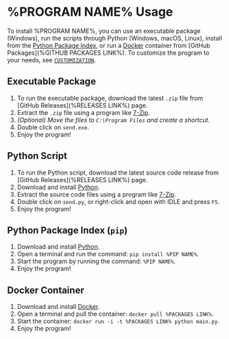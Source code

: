 # %PROGRAM NAME% Usage

To install %PROGRAM NAME%, you can use an executable package (Windows), run the scripts through Python (Windows, macOS, Linux), install from the [Python Package Index](https://pypi.org/), or run a [Docker](https://www.docker.com/) container from [GitHub Packages](%GITHUB PACKAGES LINK%). To customize the program to your needs, see [`CUSTOMIZATION`](CUSTOMIZATION.md).

## Executable Package

1. To run the executable package, download the latest `.zip` file from [GitHub Releases](%RELEASES LINK%) page.
2. Extract the `.zip` file using a program like [7-Zip](https://www.7-zip.org/).
3. _(Optional) Move the files to `C:\Program Files` and create a shortcut._
4. Double click on `send.exe`.
5. Enjoy the program!

## Python Script

1. To run the Python script, download the latest source code release from [GitHub Releases](%RELEASES LINK%) page.
2. Download and install [Python](https://www.python.org/downloads/).
3. Extract the source code files using a program like [7-Zip](https://www.7-zip.org/).
4. Double click on `send.py`, or right-click and open with IDLE and press `F5`.
5. Enjoy the program!

## Python Package Index (`pip`)

1. Download and install [Python](https://www.python.org/downloads/).
2. Open a terminal and run the command: `pip install %PIP NAME%`.
3. Start the program by running the command: `%PIP NAME%`.
4. Enjoy the program!

## Docker Container

1. Download and install [Docker](https://www.docker.com/products/docker-desktop/).
2. Open a terminal and pull the container: `docker pull %PACKAGES LINK%`.
3. Start the container: `docker run -i -t %PACKAGES LINK% python main.py`.
4. Enjoy the program!
